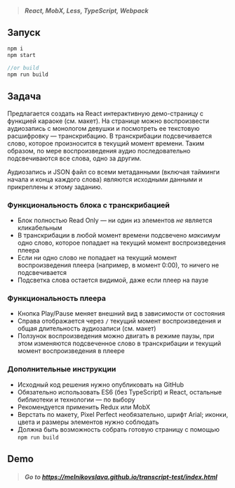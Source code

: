 > ##### React, MobX, Less, TypeScript, Webpack

## Запуск

```javascript
npm i
npm start

//or build
npm run build
```

## Задача

Предлагается создать на React интерактивную демо-страницу с функцией караоке (см. макет). На странице можно воспроизвести аудиозапись с монологом девушки и посмотреть ее текстовую расшифровку — транскрибацию. В транскрибации подсвечивается слово, которое произносится в текущий момент времени. Таким образом, по мере воспроизведения аудио последовательно подсвечиваются все слова, одно за другим.

Аудиозапись и JSON файл со всеми метаданными (включая тайминги начала и конца каждого слова) являются исходными данными и прикреплены к этому заданию.

### Функциональность блока с транскрибацией

- Блок полностью Read Only — ни один из элементов _не_ является кликабельным
- В транскрибации в любой момент времени подсвечено _максимум_ одно слово, которое попадает на текущий момент воспроизведения плеера
- Если ни одно слово не попадает на текущий момент воспроизведения плеера (например, в момент 0:00), то ничего не подсвечивается
- Подсветка слова остается видимой, даже если плеер на паузе

### Функциональность плеера

- Кнопка Play/Pause меняет внешний вид в зависимости от состояния
- Справа отображается через `/` текущий момент воспроизведения и общая длительность аудиозаписи (см. макет)
- Ползунок воспроизведения можно двигать в режиме паузы, при этом изменяются подсвеченное слово в транскрибации и текущий момент воспроизведения в плеере

### Дополнительные инструкции

- Исходный код решения нужно опубликовать на GitHub
- Обязательно использовать ES6 (без TypeScript) и React, остальные библиотеки и технологии — по выбору
- Рекомендуется применить Redux или MobX
- Верстать по макету, Pixel Perfect необязательно, шрифт Arial; иконки, цвета и размеры элементов нужно соблюдать
- Должна быть возможность собрать готовую страницу с помощью `npm run build`

## Demo

> ##### Go to https://melnikovslava.github.io/transcript-test/index.html
